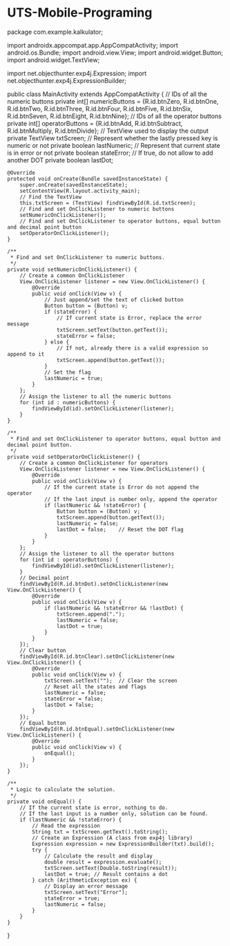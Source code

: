 # UTS-Mobile-Programing
package com.example.kalkulator;

import androidx.appcompat.app.AppCompatActivity;
import android.os.Bundle;
import android.view.View;
import android.widget.Button;
import android.widget.TextView;

import net.objecthunter.exp4j.Expression;
import net.objecthunter.exp4j.ExpressionBuilder;


public class MainActivity extends AppCompatActivity {
    // IDs of all the numeric buttons
    private int[] numericButtons = {R.id.btnZero, R.id.btnOne, R.id.btnTwo, R.id.btnThree, R.id.btnFour, R.id.btnFive, R.id.btnSix, R.id.btnSeven, R.id.btnEight, R.id.btnNine};
    // IDs of all the operator buttons
    private int[] operatorButtons = {R.id.btnAdd, R.id.btnSubtract, R.id.btnMultiply, R.id.btnDivide};
    // TextView used to display the output
    private TextView txtScreen;
    // Represent whether the lastly pressed key is numeric or not
    private boolean lastNumeric;
    // Represent that current state is in error or not
    private boolean stateError;
    // If true, do not allow to add another DOT
    private boolean lastDot;

    @Override
    protected void onCreate(Bundle savedInstanceState) {
        super.onCreate(savedInstanceState);
        setContentView(R.layout.activity_main);
        // Find the TextView
        this.txtScreen = (TextView) findViewById(R.id.txtScreen);
        // Find and set OnClickListener to numeric buttons
        setNumericOnClickListener();
        // Find and set OnClickListener to operator buttons, equal button and decimal point button
        setOperatorOnClickListener();
    }

    /**
     * Find and set OnClickListener to numeric buttons.
     */
    private void setNumericOnClickListener() {
        // Create a common OnClickListener
        View.OnClickListener listener = new View.OnClickListener() {
            @Override
            public void onClick(View v) {
                // Just append/set the text of clicked button
                Button button = (Button) v;
                if (stateError) {
                    // If current state is Error, replace the error message
                    txtScreen.setText(button.getText());
                    stateError = false;
                } else {
                    // If not, already there is a valid expression so append to it
                    txtScreen.append(button.getText());
                }
                // Set the flag
                lastNumeric = true;
            }
        };
        // Assign the listener to all the numeric buttons
        for (int id : numericButtons) {
            findViewById(id).setOnClickListener(listener);
        }
    }

    /**
     * Find and set OnClickListener to operator buttons, equal button and decimal point button.
     */
    private void setOperatorOnClickListener() {
        // Create a common OnClickListener for operators
        View.OnClickListener listener = new View.OnClickListener() {
            @Override
            public void onClick(View v) {
                // If the current state is Error do not append the operator
                // If the last input is number only, append the operator
                if (lastNumeric && !stateError) {
                    Button button = (Button) v;
                    txtScreen.append(button.getText());
                    lastNumeric = false;
                    lastDot = false;    // Reset the DOT flag
                }
            }
        };
        // Assign the listener to all the operator buttons
        for (int id : operatorButtons) {
            findViewById(id).setOnClickListener(listener);
        }
        // Decimal point
        findViewById(R.id.btnDot).setOnClickListener(new View.OnClickListener() {
            @Override
            public void onClick(View v) {
                if (lastNumeric && !stateError && !lastDot) {
                    txtScreen.append(".");
                    lastNumeric = false;
                    lastDot = true;
                }
            }
        });
        // Clear button
        findViewById(R.id.btnClear).setOnClickListener(new View.OnClickListener() {
            @Override
            public void onClick(View v) {
                txtScreen.setText("");  // Clear the screen
                // Reset all the states and flags
                lastNumeric = false;
                stateError = false;
                lastDot = false;
            }
        });
        // Equal button
        findViewById(R.id.btnEqual).setOnClickListener(new View.OnClickListener() {
            @Override
            public void onClick(View v) {
                onEqual();
            }
        });
    }

    /**
     * Logic to calculate the solution.
     */
    private void onEqual() {
        // If the current state is error, nothing to do.
        // If the last input is a number only, solution can be found.
        if (lastNumeric && !stateError) {
            // Read the expression
            String txt = txtScreen.getText().toString();
            // Create an Expression (A class from exp4j library)
            Expression expression = new ExpressionBuilder(txt).build();
            try {
                // Calculate the result and display
                double result = expression.evaluate();
                txtScreen.setText(Double.toString(result));
                lastDot = true; // Result contains a dot
            } catch (ArithmeticException ex) {
                // Display an error message
                txtScreen.setText("Error");
                stateError = true;
                lastNumeric = false;
            }
        }
    }
}
